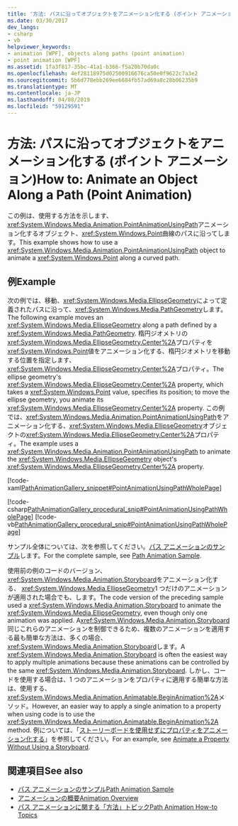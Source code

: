 ```yaml
---
title: '方法: パスに沿ってオブジェクトをアニメーション化する (ポイント アニメーション)'
ms.date: 03/30/2017
dev_langs:
- csharp
- vb
helpviewer_keywords:
- animation [WPF], objects along paths (point animation)
- point animation [WPF]
ms.assetid: 1fa3f817-35bc-41a1-b366-f5a20b70da0c
ms.openlocfilehash: 4ef28118975d02500916676ca50e0f9622c7a3e2
ms.sourcegitcommit: 5b6d778ebb269ee6684fb57ad69a8c28b06235b9
ms.translationtype: MT
ms.contentlocale: ja-JP
ms.lasthandoff: 04/08/2019
ms.locfileid: "59129591"
---
```

# <a name="how-to-animate-an-object-along-a-path-point-animation"></a><span data-ttu-id="38bce-102">方法: パスに沿ってオブジェクトをアニメーション化する (ポイント アニメーション)</span><span class="sxs-lookup"><span data-stu-id="38bce-102">How to: Animate an Object Along a Path (Point Animation)</span></span>
<span data-ttu-id="38bce-103">この例は、使用する方法を示します、<xref:System.Windows.Media.Animation.PointAnimationUsingPath>アニメーション化するオブジェクト、<xref:System.Windows.Point>曲線のパスに沿ってします。</span><span class="sxs-lookup"><span data-stu-id="38bce-103">This example shows how to use a <xref:System.Windows.Media.Animation.PointAnimationUsingPath> object to animate a <xref:System.Windows.Point> along a curved path.</span></span>  
  
## <a name="example"></a><span data-ttu-id="38bce-104">例</span><span class="sxs-lookup"><span data-stu-id="38bce-104">Example</span></span>  
 <span data-ttu-id="38bce-105">次の例では、移動、<xref:System.Windows.Media.EllipseGeometry>によって定義されたパスに沿って、<xref:System.Windows.Media.PathGeometry>します。</span><span class="sxs-lookup"><span data-stu-id="38bce-105">The following example moves an <xref:System.Windows.Media.EllipseGeometry> along a path defined by a <xref:System.Windows.Media.PathGeometry>.</span></span> <span data-ttu-id="38bce-106">楕円ジオメトリの<xref:System.Windows.Media.EllipseGeometry.Center%2A>プロパティを<xref:System.Windows.Point>値をアニメーション化する、楕円ジオメトリを移動する位置を指定します、<xref:System.Windows.Media.EllipseGeometry.Center%2A>プロパティ。</span><span class="sxs-lookup"><span data-stu-id="38bce-106">The ellipse geometry's <xref:System.Windows.Media.EllipseGeometry.Center%2A> property, which takes a <xref:System.Windows.Point> value, specifies its position; to move the ellipse geometry, you animate its <xref:System.Windows.Media.EllipseGeometry.Center%2A> property.</span></span> <span data-ttu-id="38bce-107">この例では、<xref:System.Windows.Media.Animation.PointAnimationUsingPath>をアニメーション化する、<xref:System.Windows.Media.EllipseGeometry>オブジェクトの<xref:System.Windows.Media.EllipseGeometry.Center%2A>プロパティ。</span><span class="sxs-lookup"><span data-stu-id="38bce-107">The example uses a <xref:System.Windows.Media.Animation.PointAnimationUsingPath> to animate the <xref:System.Windows.Media.EllipseGeometry> object's <xref:System.Windows.Media.EllipseGeometry.Center%2A> property.</span></span>  
  
 [!code-xaml[PathAnimationGallery_snippet#PointAnimationUsingPathWholePage](~/samples/snippets/csharp/VS_Snippets_Wpf/PathAnimationGallery_snippet/CS/pointanimationusingpathexample.xaml#pointanimationusingpathwholepage)]  
  
 [!code-csharp[PathAnimationGallery_procedural_snip#PointAnimationUsingPathWholePage](~/samples/snippets/csharp/VS_Snippets_Wpf/PathAnimationGallery_procedural_snip/CSharp/PointAnimationUsingPathExample.cs#pointanimationusingpathwholepage)]
 [!code-vb[PathAnimationGallery_procedural_snip#PointAnimationUsingPathWholePage](~/samples/snippets/visualbasic/VS_Snippets_Wpf/PathAnimationGallery_procedural_snip/VisualBasic/PointAnimationUsingPathExample.vb#pointanimationusingpathwholepage)]  
  
 <span data-ttu-id="38bce-108">サンプル全体については、次を参照してください。[パス アニメーションのサンプル](https://go.microsoft.com/fwlink/?LinkID=160028)します。</span><span class="sxs-lookup"><span data-stu-id="38bce-108">For the complete sample, see [Path Animation Sample](https://go.microsoft.com/fwlink/?LinkID=160028).</span></span>  
  
 <span data-ttu-id="38bce-109">使用前の例のコードのバージョン、<xref:System.Windows.Media.Animation.Storyboard>をアニメーション化する、 <xref:System.Windows.Media.EllipseGeometry>1 つだけのアニメーションが適用された場合でも、します。</span><span class="sxs-lookup"><span data-stu-id="38bce-109">The code version of the preceding sample used a <xref:System.Windows.Media.Animation.Storyboard> to animate the <xref:System.Windows.Media.EllipseGeometry>, even though only one animation was applied.</span></span> <span data-ttu-id="38bce-110">A<xref:System.Windows.Media.Animation.Storyboard>同じこれらのアニメーションを制御できるため、複数のアニメーションを適用する最も簡単な方法は、多くの場合、<xref:System.Windows.Media.Animation.Storyboard>します。</span><span class="sxs-lookup"><span data-stu-id="38bce-110">A <xref:System.Windows.Media.Animation.Storyboard> is often the easiest way to apply multiple animations because these animations can be controlled by the same <xref:System.Windows.Media.Animation.Storyboard>.</span></span> <span data-ttu-id="38bce-111">しかし、コードを使用する場合は、1 つのアニメーションをプロパティに適用する簡単な方法は、使用する、<xref:System.Windows.Media.Animation.Animatable.BeginAnimation%2A>メソッド。</span><span class="sxs-lookup"><span data-stu-id="38bce-111">However, an easier way to apply a single animation to a property when using code is to use the <xref:System.Windows.Media.Animation.Animatable.BeginAnimation%2A> method.</span></span> <span data-ttu-id="38bce-112">例については、「[ストーリーボードを使用せずにプロパティをアニメーション化する](how-to-animate-a-property-without-using-a-storyboard.md)」を参照してください。</span><span class="sxs-lookup"><span data-stu-id="38bce-112">For an example, see [Animate a Property Without Using a Storyboard](how-to-animate-a-property-without-using-a-storyboard.md).</span></span>  
  
## <a name="see-also"></a><span data-ttu-id="38bce-113">関連項目</span><span class="sxs-lookup"><span data-stu-id="38bce-113">See also</span></span>

- [<span data-ttu-id="38bce-114">パス アニメーションのサンプル</span><span class="sxs-lookup"><span data-stu-id="38bce-114">Path Animation Sample</span></span>](https://go.microsoft.com/fwlink/?LinkID=160028)
- [<span data-ttu-id="38bce-115">アニメーションの概要</span><span class="sxs-lookup"><span data-stu-id="38bce-115">Animation Overview</span></span>](animation-overview.md)
- [<span data-ttu-id="38bce-116">パス アニメーションに関する「方法」トピック</span><span class="sxs-lookup"><span data-stu-id="38bce-116">Path Animation How-to Topics</span></span>](path-animation-how-to-topics.md)

